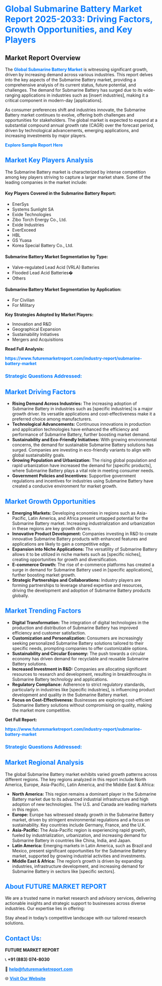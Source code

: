 <h1 style="color: #007BFF;">Global Submarine Battery Market Report 2025-2033: Driving Factors, Growth Opportunities, and Key Players</h1>

<section id="overview">
<h2>Market Report Overview</h2>
<p>The <a href="https://www.futuremarketreport.com/industry-report/submarine-battery-market" style="color: #007BFF; text-decoration: none;"><strong>Global Submarine Battery Market</strong></a> is witnessing significant growth, driven by increasing demand across various industries. This report delves into the key aspects of the Submarine Battery market, providing a comprehensive analysis of its current status, future potential, and challenges. The demand for Submarine Battery has surged due to its wide-ranging applications in industries such as [insert industries], making it a critical component in modern-day [applications].</p>
<p>As consumer preferences shift and industries innovate, the Submarine Battery market continues to evolve, offering both challenges and opportunities for stakeholders. The global market is expected to expand at a substantial compound annual growth rate (CAGR) over the forecast period, driven by technological advancements, emerging applications, and increasing investments by major players.</p>
</section>

<section id="overview">
<p><a href="https://www.futuremarketreport.com/request-sample/reportId=110066" style="color: #007BFF; text-decoration: none;"><strong>Explore Sample Report Here</strong></a></p>
</section>

<section id="key-players">
<h2 style="color: #007BFF;">Market Key Players Analysis</h2>
<p>The Submarine Battery market is characterized by intense competition among key players striving to capture a larger market share. Some of the leading companies in the market include:</p>
<h4>Key Players Covered in the Submarine Battery Report:</h4>
<ul><li>EnerSys</li><li>Systems Sunlight SA</li><li>Exide Technologies</li><li>Zibo Torch Energy Co., Ltd.</li><li>Exide Industries</li><li>EverExceed</li><li>HBL</li><li>GS Yuasa</li><li>Korea Special Battery Co., Ltd.</li></ul>
<h4>Submarine Battery Market Segmentation by Type:</h4>
<ul><li>Valve-regulated Lead Acid (VRLA) Batteries</li><li>Flooded Lead Acid Batteries�</li><li>Others</li></ul>

<h4>Submarine Battery Market Segmentation by Application:</h4>
<ul><li>For Civilian</li><li>For Military</li></ul>
<p><strong>Key Strategies Adopted by Market Players:</strong></p>
<ul>
<li>Innovation and R&D</li>
<li>Geographical Expansion</li>
<li>Sustainability Initiatives</li>
<li>Mergers and Acquisitions</li>
</ul>
</section>

<section>
<p><strong>Read Full Analysis: </strong></p><a href="https://www.futuremarketreport.com/industry-report/submarine-battery-market" style="color: #007BFF; text-decoration: none;"><strong>https://www.futuremarketreport.com/industry-report/submarine-battery-market</strong></a>
<h3 style="color: #007BFF;">Strategic Questions Addressed:</h3>
</section>

<section id="driving-factors">
<h2 style="color: #007BFF;">Market Driving Factors</h2>
<ul>
<li><strong>Rising Demand Across Industries:</strong> The increasing adoption of Submarine Battery in industries such as [specific industries] is a major growth driver. Its versatile applications and cost-effectiveness make it a preferred choice among manufacturers.</li>
<li><strong>Technological Advancements:</strong> Continuous innovations in production and application technologies have enhanced the efficiency and performance of Submarine Battery, further boosting market demand.</li>
<li><strong>Sustainability and Eco-Friendly Initiatives:</strong> With growing environmental concerns, the demand for sustainable Submarine Battery solutions has surged. Companies are investing in eco-friendly variants to align with global sustainability goals.</li>
<li><strong>Growing Population and Urbanization:</strong> The rising global population and rapid urbanization have increased the demand for [specific products], where Submarine Battery plays a vital role in meeting consumer needs.</li>
<li><strong>Government Policies and Incentives:</strong> Supportive government regulations and incentives for industries using Submarine Battery have created a conducive environment for market growth.</li>
</ul>
</section>

<section id="growth-opportunities">
<h2 style="color: #007BFF;">Market Growth Opportunities</h2>
<ul>
<li><strong>Emerging Markets:</strong> Developing economies in regions such as Asia-Pacific, Latin America, and Africa present untapped potential for the Submarine Battery market. Increasing industrialization and urbanization in these regions are key growth drivers.</li>
<li><strong>Innovative Product Development:</strong> Companies investing in R&D to create innovative Submarine Battery products with enhanced features and applications are likely to gain a competitive edge.</li>
<li><strong>Expansion into Niche Applications:</strong> The versatility of Submarine Battery allows it to be utilized in niche markets such as [specific niches], creating opportunities for growth and diversification.</li>
<li><strong>E-commerce Growth:</strong> The rise of e-commerce platforms has created a surge in demand for Submarine Battery used in [specific applications], further boosting market growth.</li>
<li><strong>Strategic Partnerships and Collaborations:</strong> Industry players are forming partnerships to leverage shared expertise and resources, driving the development and adoption of Submarine Battery products globally.</li>
</ul>
</section>

<section id="trending-factors">
<h2 style="color: #007BFF;">Market Trending Factors</h2>
<ul>
<li><strong>Digital Transformation:</strong> The integration of digital technologies in the production and distribution of Submarine Battery has improved efficiency and customer satisfaction.</li>
<li><strong>Customization and Personalization:</strong> Consumers are increasingly seeking personalized Submarine Battery solutions tailored to their specific needs, prompting companies to offer customizable options.</li>
<li><strong>Sustainability and Circular Economy:</strong> The push towards a circular economy has driven demand for recyclable and reusable Submarine Battery solutions.</li>
<li><strong>Increased Investment in R&D:</strong> Companies are allocating significant resources to research and development, resulting in breakthroughs in Submarine Battery technology and applications.</li>
<li><strong>Regulatory Compliance:</strong> Adherence to strict regulatory standards, particularly in industries like [specific industries], is influencing product development and quality in the Submarine Battery market.</li>
<li><strong>Focus on Cost-Effectiveness:</strong> Businesses are exploring cost-efficient Submarine Battery solutions without compromising on quality, making the market more competitive.</li>
</ul>
</section>

<section>
<p><strong>Get Full Report: </strong></p><a href="https://www.futuremarketreport.com/industry-report/submarine-battery-market" style="color: #007BFF; text-decoration: none;"><strong>https://www.futuremarketreport.com/industry-report/submarine-battery-market</strong></a>
<h3 style="color: #007BFF;">Strategic Questions Addressed:</h3>
</section>


<section id="regional-analysis">
<h2 style="color: #007BFF;">Market Regional Analysis</h2>
<p>The global Submarine Battery market exhibits varied growth patterns across different regions. The key regions analyzed in this report include North America, Europe, Asia-Pacific, Latin America, and the Middle East & Africa:</p>
<ul>
<li><strong>North America:</strong> This region remains a dominant player in the Submarine Battery market due to its advanced industrial infrastructure and high adoption of new technologies. The U.S. and Canada are leading markets in this region.</li>
<li><strong>Europe:</strong> Europe has witnessed steady growth in the Submarine Battery market, driven by stringent environmental regulations and a focus on sustainability. Key countries include Germany, France, and the U.K.</li>
<li><strong>Asia-Pacific:</strong> The Asia-Pacific region is experiencing rapid growth, fueled by industrialization, urbanization, and increasing demand for Submarine Battery in countries like China, India, and Japan.</li>
<li><strong>Latin America:</strong> Emerging markets in Latin America, such as Brazil and Mexico, present significant opportunities for the Submarine Battery market, supported by growing industrial activities and investments.</li>
<li><strong>Middle East & Africa:</strong> The region’s growth is driven by expanding industries, infrastructure development, and increasing demand for Submarine Battery in sectors like [specific sectors].</li>
</ul>
</section>

<footer>
<h2 style="color: #007BFF;">About FUTURE MARKET REPORT</h2>
<p>We are a trusted name in market research and advisory services, delivering actionable insights and strategic support to businesses across diverse industries. Our expertise lies in offering:</p>

<p>Stay ahead in today’s competitive landscape with our tailored research solutions.</p>

<h2 style="color: #007BFF;">Contact Us:</h2>
<p><strong>FUTURE MARKET REPORT</strong></p>
<p>📞 <strong>+91 (883) 074-8030</strong></p>
<p>📧 <strong><a href="mailto:help@futuremarketreport.com" style="color: #007BFF;">help@futuremarketreport.com</a></strong></p>
<p>🌐 <strong><a href="https://www.futuremarketreport.com/" style="color: #007BFF;">Visit Our Website</a></strong></p>
</footer>